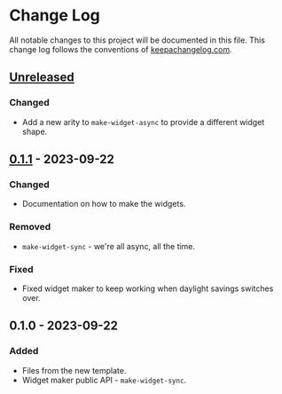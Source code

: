 # Change Log
All notable changes to this project will be documented in this file. This change log follows the conventions of [keepachangelog.com](http://keepachangelog.com/).

## [Unreleased]
### Changed
- Add a new arity to `make-widget-async` to provide a different widget shape.

## [0.1.1] - 2023-09-22
### Changed
- Documentation on how to make the widgets.

### Removed
- `make-widget-sync` - we're all async, all the time.

### Fixed
- Fixed widget maker to keep working when daylight savings switches over.

## 0.1.0 - 2023-09-22
### Added
- Files from the new template.
- Widget maker public API - `make-widget-sync`.

[Unreleased]: https://sourcehost.site/your-name/packing/compare/0.1.1...HEAD
[0.1.1]: https://sourcehost.site/your-name/packing/compare/0.1.0...0.1.1
